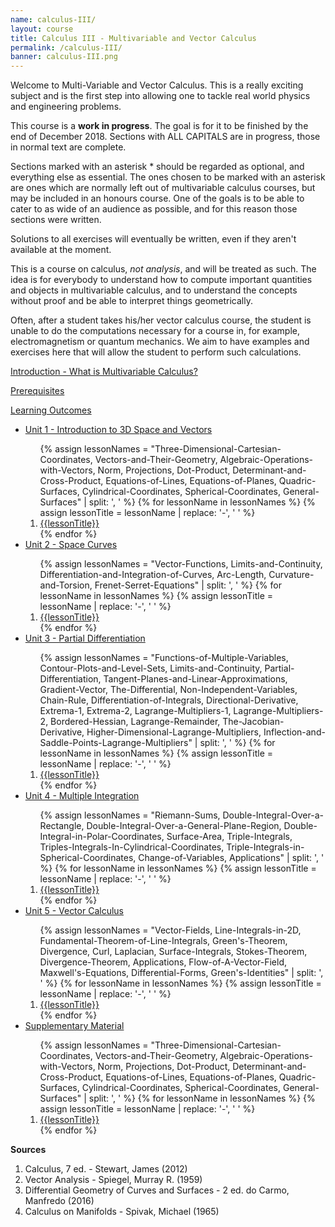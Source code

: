 ```yaml
---
name: calculus-III/
layout: course
title: Calculus III - Multivariable and Vector Calculus
permalink: /calculus-III/
banner: calculus-III.png
---
```


Welcome to Multi-Variable and Vector Calculus. This is a really exciting subject and is the first step into allowing one to tackle real world physics and engineering problems. 

This course is a **work in progress**. The goal is for it to be finished by the end of December 2018. Sections with ALL CAPITALS are in progress, those in normal text are complete.

Sections marked with an asterisk * should be regarded as optional, and everything else as essential. The ones chosen to be marked with an asterisk are ones which are normally left out of multivariable calculus courses, but may be included in an honours course. One of the goals is to be able to cater to as wide of an audience as possible, and for this reason those sections were written.

Solutions to all exercises will eventually be written, even if they aren't available at the moment.

This is a course on calculus, *not analysis*, and will be treated as such. The idea is for everybody to understand how to compute important quantities and objects in multivariable calculus, and to understand the concepts without proof and be able to interpret things geometrically.

Often, after a student takes his/her vector calculus course, the student is unable to do the computations necessary for a course in, for example, electromagnetism or quantum mechanics. We aim to have examples and exercises here that will allow the student to perform such calculations.

<a class="page-link" href="/calculus-III/introduction">Introduction - What is Multivariable Calculus? </a>

<a class="page-link" href="/calculus-III/prerequisites"> Prerequisites</a>

<a class="page-link" href="/calculus-III/learning-outcomes"> Learning Outcomes</a>

<ul>
<li>  <a class="page-link" href="/calculus-III/unit1/"> Unit 1 - Introduction to 3D Space and Vectors </a> </li>
<ol>
{% assign lessonNames = "Three-Dimensional-Cartesian-Coordinates, Vectors-and-Their-Geometry, Algebraic-Operations-with-Vectors, Norm, Projections, Dot-Product, Determinant-and-Cross-Product, Equations-of-Lines, Equations-of-Planes, Quadric-Surfaces, Cylindrical-Coordinates, Spherical-Coordinates, General-Surfaces" | split: ', ' %}
{% for lessonName in lessonNames %}
{% assign lessonTitle = lessonName | replace:  '-', ' ' %}
<li> <a class = "page-link" href = "{{ lessonName | prepend: "unit1/" | prepend: current_page.permalink }}"> {{lessonTitle}} </a> </li>
{% endfor %}
</ol>
<li>  <a class="page-link" href="/calculus-III/unit2/"> Unit 2 - Space Curves </a> </li>
<ol>
{% assign lessonNames = "Vector-Functions, Limits-and-Continuity, Differentiation-and-Integration-of-Curves, Arc-Length, Curvature-and-Torsion, Frenet-Serret-Equations" | split: ', ' %}
{% for lessonName in lessonNames %}
{% assign lessonTitle = lessonName | replace:  '-', ' ' %}
<li> <a class = "page-link" href = "{{ lessonName | prepend: "unit2/" | prepend: current_page.permalink }}"> {{lessonTitle}} </a> </li>
{% endfor %}
</ol>
<li>  <a class="page-link" href="/calculus-III/unit3/"> Unit 3 - Partial Differentiation </a> </li>
<ol>
{% assign lessonNames = "Functions-of-Multiple-Variables, Contour-Plots-and-Level-Sets, Limits-and-Continuity, Partial-Differentiation, Tangent-Planes-and-Linear-Approximations, Gradient-Vector, The-Differential, Non-Independent-Variables, Chain-Rule, Differentiation-of-Integrals, Directional-Derivative, Extrema-1, Extrema-2, Lagrange-Multipliers-1, Lagrange-Multipliers-2, Bordered-Hessian, Lagrange-Remainder, The-Jacobian-Derivative, Higher-Dimensional-Lagrange-Multipliers, Inflection-and-Saddle-Points-Lagrange-Multipliers" | split: ', ' %}
{% for lessonName in lessonNames %}
{% assign lessonTitle = lessonName | replace:  '-', ' ' %}
<li> <a class = "page-link" href = "{{ lessonName | prepend: "unit3/" | prepend: current_page.permalink }}"> {{lessonTitle}} </a> </li>
{% endfor %}
</ol>
<li>  <a class="page-link" href="/calculus-III/unit4/"> Unit 4 - Multiple Integration </a> </li>
<ol>
{% assign lessonNames = "Riemann-Sums, Double-Integral-Over-a-Rectangle, Double-Integral-Over-a-General-Plane-Region, Double-Integral-in-Polar-Coordinates, Surface-Area, Triple-Integrals, Triples-Integrals-In-Cylindrical-Coordinates, Triple-Integrals-in-Spherical-Coordinates, Change-of-Variables, Applications" | split: ', ' %}
{% for lessonName in lessonNames %}
{% assign lessonTitle = lessonName | replace:  '-', ' ' %}
<li> <a class = "page-link" href = "{{ lessonName | prepend: "unit4/" | prepend: current_page.permalink }}"> {{lessonTitle}} </a> </li>
{% endfor %}
</ol>
<li>  <a class="page-link" href="/calculus-III/unit5/"> Unit 5 - Vector Calculus </a> </li>
<ol>
{% assign lessonNames = "Vector-Fields, Line-Integrals-in-2D, Fundamental-Theorem-of-Line-Integrals, Green's-Theorem, Divergence, Curl, Laplacian, Surface-Integrals, Stokes-Theorem, Divergence-Theorem, Applications, Flow-of-A-Vector-Field, Maxwell's-Equations, Differential-Forms, Green's-Identities" | split: ', ' %}
{% for lessonName in lessonNames %}
{% assign lessonTitle = lessonName | replace:  '-', ' ' %}
<li> <a class = "page-link" href = "{{ lessonName | prepend: "unit5/" | prepend: current_page.permalink }}"> {{lessonTitle}} </a> </li>
{% endfor %}
</ol>
<li> <a class="page-link" href="/calculus-III/supplements/"> Supplementary Material </a> </li>
<ol>
{% assign lessonNames = "Three-Dimensional-Cartesian-Coordinates, Vectors-and-Their-Geometry, Algebraic-Operations-with-Vectors, Norm, Projections, Dot-Product, Determinant-and-Cross-Product, Equations-of-Lines, Equations-of-Planes, Quadric-Surfaces, Cylindrical-Coordinates, Spherical-Coordinates, General-Surfaces" | split: ', ' %}
{% for lessonName in lessonNames %}
{% assign lessonTitle = lessonName | replace:  '-', ' ' %}
<li> <a class = "page-link" href = "{{ lessonName | prepend: "unit1/" | prepend: current_page.permalink }}"> {{lessonTitle}} </a> </li>
{% endfor %}
</ol>
</ul>


**Sources**

1. Calculus, 7 ed. - Stewart, James (2012)
2. Vector Analysis - Spiegel, Murray R. (1959)
3. Differential Geometry of Curves and Surfaces - 2 ed. do Carmo, Manfredo (2016)
4. Calculus on Manifolds - Spivak, Michael (1965)
